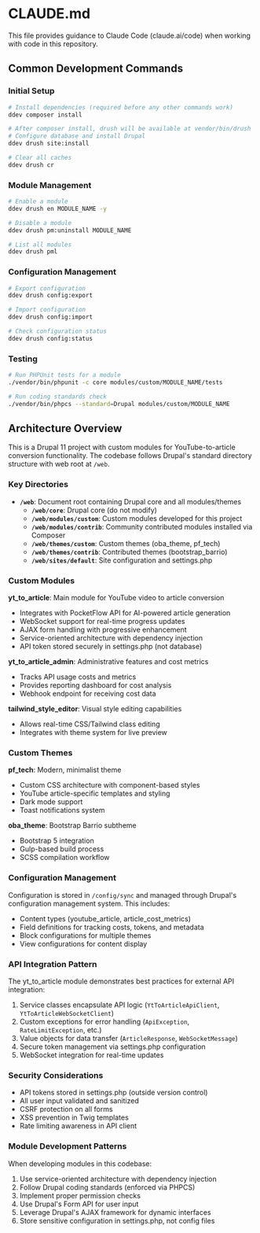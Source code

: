 # CLAUDE.md

This file provides guidance to Claude Code (claude.ai/code) when working with code in this repository.

## Common Development Commands

### Initial Setup
```bash
# Install dependencies (required before any other commands work)
ddev composer install

# After composer install, drush will be available at vendor/bin/drush
# Configure database and install Drupal
ddev drush site:install

# Clear all caches
ddev drush cr
```

### Module Management
```bash
# Enable a module
ddev drush en MODULE_NAME -y

# Disable a module
ddev drush pm:uninstall MODULE_NAME

# List all modules
ddev drush pml
```

### Configuration Management
```bash
# Export configuration
ddev drush config:export

# Import configuration
ddev drush config:import

# Check configuration status
ddev drush config:status
```

### Testing
```bash
# Run PHPUnit tests for a module
./vendor/bin/phpunit -c core modules/custom/MODULE_NAME/tests

# Run coding standards check
./vendor/bin/phpcs --standard=Drupal modules/custom/MODULE_NAME
```

## Architecture Overview

This is a Drupal 11 project with custom modules for YouTube-to-article conversion functionality. The codebase follows Drupal's standard directory structure with web root at `/web`.

### Key Directories

- **`/web`**: Document root containing Drupal core and all modules/themes
  - **`/web/core`**: Drupal core (do not modify)
  - **`/web/modules/custom`**: Custom modules developed for this project
  - **`/web/modules/contrib`**: Community contributed modules installed via Composer
  - **`/web/themes/custom`**: Custom themes (oba_theme, pf_tech)
  - **`/web/themes/contrib`**: Contributed themes (bootstrap_barrio)
  - **`/web/sites/default`**: Site configuration and settings.php

### Custom Modules

**yt_to_article**: Main module for YouTube video to article conversion
- Integrates with PocketFlow API for AI-powered article generation
- WebSocket support for real-time progress updates
- AJAX form handling with progressive enhancement
- Service-oriented architecture with dependency injection
- API token stored securely in settings.php (not database)

**yt_to_article_admin**: Administrative features and cost metrics
- Tracks API usage costs and metrics
- Provides reporting dashboard for cost analysis
- Webhook endpoint for receiving cost data

**tailwind_style_editor**: Visual style editing capabilities
- Allows real-time CSS/Tailwind class editing
- Integrates with theme system for live preview

### Custom Themes

**pf_tech**: Modern, minimalist theme
- Custom CSS architecture with component-based styles
- YouTube article-specific templates and styling
- Dark mode support
- Toast notifications system

**oba_theme**: Bootstrap Barrio subtheme
- Bootstrap 5 integration
- Gulp-based build process
- SCSS compilation workflow

### Configuration Management

Configuration is stored in `/config/sync` and managed through Drupal's configuration management system. This includes:
- Content types (youtube_article, article_cost_metrics)
- Field definitions for tracking costs, tokens, and metadata
- Block configurations for multiple themes
- View configurations for content display

### API Integration Pattern

The yt_to_article module demonstrates best practices for external API integration:
1. Service classes encapsulate API logic (`YtToArticleApiClient`, `YtToArticleWebSocketClient`)
2. Custom exceptions for error handling (`ApiException`, `RateLimitException`, etc.)
3. Value objects for data transfer (`ArticleResponse`, `WebSocketMessage`)
4. Secure token management via settings.php configuration
5. WebSocket integration for real-time updates

### Security Considerations

- API tokens stored in settings.php (outside version control)
- All user input validated and sanitized
- CSRF protection on all forms
- XSS prevention in Twig templates
- Rate limiting awareness in API client

### Module Development Patterns

When developing modules in this codebase:
1. Use service-oriented architecture with dependency injection
2. Follow Drupal coding standards (enforced via PHPCS)
3. Implement proper permission checks
4. Use Drupal's Form API for user input
5. Leverage Drupal's AJAX framework for dynamic interfaces
6. Store sensitive configuration in settings.php, not config files

